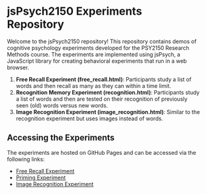 # jsPsych2150 Experiments Repository

Welcome to the jsPsych2150 repository! This repository contains demos of cognitive psychology experiments developed for the PSY2150 Research Methods course. The experiments are implemented using jsPsych, a JavaScript library for creating behavioral experiments that run in a web browser.

1.	**Free Recall Experiment (free_recall.html)**: Participants study a list of words and then recall as many as they can within a time limit.
2.	**Recognition Memory Experiment (recognition.html)**: Participants study a list of words and then are tested on their recognition of previously seen (old) words versus new words.
3.	**Image Recognition Experiment (image_recognition.html)**: Similar to the recognition experiment but uses images instead of words.

## Accessing the Experiments

The experiments are hosted on GitHub Pages and can be accessed via the following links:

-	[Free Recall Experiment](https://RogerXu1048.github.io/PSY2150_Project/free_recall.html)
-	[Priming Experiment](https://RogerXu1048.github.io/PSY2150_Project/priming.html)
-	[Image Recognition Experiment](https://githubpsyche.github.io/jspsych2150/image_recognition.html)
